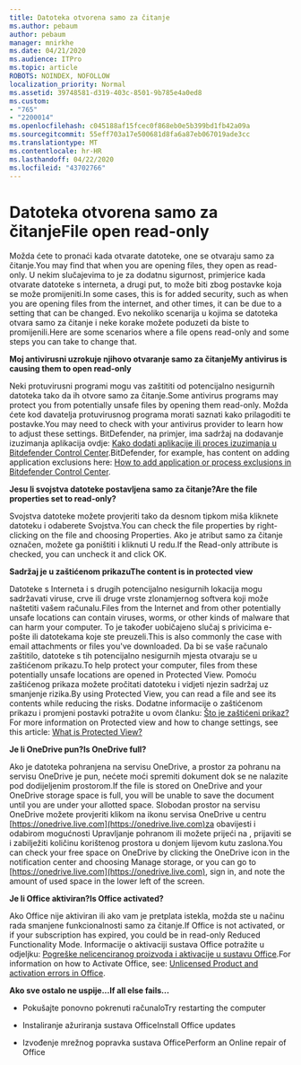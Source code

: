 ```yaml
---
title: Datoteka otvorena samo za čitanje
ms.author: pebaum
author: pebaum
manager: mnirkhe
ms.date: 04/21/2020
ms.audience: ITPro
ms.topic: article
ROBOTS: NOINDEX, NOFOLLOW
localization_priority: Normal
ms.assetid: 39748581-d319-403c-8501-9b785e4a0ed8
ms.custom:
- "765"
- "2200014"
ms.openlocfilehash: c045188af15fcec0f868eb0e5b399bd1fb42a09a
ms.sourcegitcommit: 55eff703a17e500681d8fa6a87eb067019ade3cc
ms.translationtype: MT
ms.contentlocale: hr-HR
ms.lasthandoff: 04/22/2020
ms.locfileid: "43702766"
---
```

# <a name="file-open-read-only"></a><span data-ttu-id="f1ce6-102">Datoteka otvorena samo za čitanje</span><span class="sxs-lookup"><span data-stu-id="f1ce6-102">File open read-only</span></span>

<span data-ttu-id="f1ce6-103">Možda ćete to pronaći kada otvarate datoteke, one se otvaraju samo za čitanje.</span><span class="sxs-lookup"><span data-stu-id="f1ce6-103">You may find that when you are opening files, they open as read-only.</span></span> <span data-ttu-id="f1ce6-104">U nekim slučajevima to je za dodatnu sigurnost, primjerice kada otvarate datoteke s interneta, a drugi put, to može biti zbog postavke koja se može promijeniti.</span><span class="sxs-lookup"><span data-stu-id="f1ce6-104">In some cases, this is for added security, such as when you are opening files from the internet, and other times, it can be due to a setting that can be changed.</span></span> <span data-ttu-id="f1ce6-105">Evo nekoliko scenarija u kojima se datoteka otvara samo za čitanje i neke korake možete poduzeti da biste to promijenili.</span><span class="sxs-lookup"><span data-stu-id="f1ce6-105">Here are some scenarios where a file opens read-only and some steps you can take to change that.</span></span>
  
 <span data-ttu-id="f1ce6-106">**Moj antivirusni uzrokuje njihovo otvaranje samo za čitanje**</span><span class="sxs-lookup"><span data-stu-id="f1ce6-106">**My antivirus is causing them to open read-only**</span></span>
  
<span data-ttu-id="f1ce6-107">Neki protuvirusni programi mogu vas zaštititi od potencijalno nesigurnih datoteka tako da ih otvore samo za čitanje.</span><span class="sxs-lookup"><span data-stu-id="f1ce6-107">Some antivirus programs may protect you from potentially unsafe files by opening them read-only.</span></span> <span data-ttu-id="f1ce6-108">Možda ćete kod davatelja protuvirusnog programa morati saznati kako prilagoditi te postavke.</span><span class="sxs-lookup"><span data-stu-id="f1ce6-108">You may need to check with your antivirus provider to learn how to adjust these settings.</span></span> <span data-ttu-id="f1ce6-109">BitDefender, na primjer, ima sadržaj na dodavanje izuzimanja aplikacija ovdje: [Kako dodati aplikacije ili proces izuzimanja u Bitdefender Control Center](https://aka.ms/AA6098i).</span><span class="sxs-lookup"><span data-stu-id="f1ce6-109">BitDefender, for example, has content on adding application exclusions here: [How to add application or process exclusions in Bitdefender Control Center](https://aka.ms/AA6098i).</span></span>
  
 <span data-ttu-id="f1ce6-110">**Jesu li svojstva datoteke postavljena samo za čitanje?**</span><span class="sxs-lookup"><span data-stu-id="f1ce6-110">**Are the file properties set to read-only?**</span></span>
  
<span data-ttu-id="f1ce6-111">Svojstva datoteke možete provjeriti tako da desnom tipkom miša kliknete datoteku i odaberete Svojstva.</span><span class="sxs-lookup"><span data-stu-id="f1ce6-111">You can check the file properties by right-clicking on the file and choosing Properties.</span></span> <span data-ttu-id="f1ce6-112">Ako je atribut samo za čitanje označen, možete ga poništiti i kliknuti U redu.</span><span class="sxs-lookup"><span data-stu-id="f1ce6-112">If the Read-only attribute is checked, you can uncheck it and click OK.</span></span>
  
 <span data-ttu-id="f1ce6-113">**Sadržaj je u zaštićenom prikazu**</span><span class="sxs-lookup"><span data-stu-id="f1ce6-113">**The content is in protected view**</span></span>
  
<span data-ttu-id="f1ce6-114">Datoteke s Interneta i s drugih potencijalno nesigurnih lokacija mogu sadržavati viruse, crve ili druge vrste zlonamjernog softvera koji može naštetiti vašem računalu.</span><span class="sxs-lookup"><span data-stu-id="f1ce6-114">Files from the Internet and from other potentially unsafe locations can contain viruses, worms, or other kinds of malware that can harm your computer.</span></span> <span data-ttu-id="f1ce6-115">To je također uobičajeno slučaj s privicima e-pošte ili datotekama koje ste preuzeli.</span><span class="sxs-lookup"><span data-stu-id="f1ce6-115">This is also commonly the case with email attachments or files you've downloaded.</span></span> <span data-ttu-id="f1ce6-116">Da bi se vaše računalo zaštitilo, datoteke s tih potencijalno nesigurnih mjesta otvaraju se u zaštićenom prikazu.</span><span class="sxs-lookup"><span data-stu-id="f1ce6-116">To help protect your computer, files from these potentially unsafe locations are opened in Protected View.</span></span> <span data-ttu-id="f1ce6-117">Pomoću zaštićenog prikaza možete pročitati datoteku i vidjeti njezin sadržaj uz smanjenje rizika.</span><span class="sxs-lookup"><span data-stu-id="f1ce6-117">By using Protected View, you can read a file and see its contents while reducing the risks.</span></span> <span data-ttu-id="f1ce6-118">Dodatne informacije o zaštićenom prikazu i promjeni postavki potražite u ovom članku: [Što je zaštićeni prikaz?](https://support.office.com/article/d6f09ac7-e6b9-4495-8e43-2bbcdbcb6653)</span><span class="sxs-lookup"><span data-stu-id="f1ce6-118">For more information on Protected view and how to change settings, see this article: [What is Protected View?](https://support.office.com/article/d6f09ac7-e6b9-4495-8e43-2bbcdbcb6653)</span></span>
  
 <span data-ttu-id="f1ce6-119">**Je li OneDrive pun?**</span><span class="sxs-lookup"><span data-stu-id="f1ce6-119">**Is OneDrive full?**</span></span>
  
<span data-ttu-id="f1ce6-120">Ako je datoteka pohranjena na servisu OneDrive, a prostor za pohranu na servisu OneDrive je pun, nećete moći spremiti dokument dok se ne nalazite pod dodijeljenim prostorom.</span><span class="sxs-lookup"><span data-stu-id="f1ce6-120">If the file is stored on OneDrive and your OneDrive storage space is full, you will be unable to save the document until you are under your allotted space.</span></span> <span data-ttu-id="f1ce6-121">Slobodan prostor na servisu OneDrive možete provjeriti klikom na ikonu servisa OneDrive u centru [https://onedrive.live.com](https://onedrive.live.com)za obavijesti i odabirom mogućnosti Upravljanje pohranom ili možete prijeći na , prijaviti se i zabilježiti količinu korištenog prostora u donjem lijevom kutu zaslona.</span><span class="sxs-lookup"><span data-stu-id="f1ce6-121">You can check your free space on OneDrive by clicking the OneDrive icon in the notification center and choosing Manage storage, or you can go to [https://onedrive.live.com](https://onedrive.live.com), sign in, and note the amount of used space in the lower left of the screen.</span></span>
  
 <span data-ttu-id="f1ce6-122">**Je li Office aktiviran?**</span><span class="sxs-lookup"><span data-stu-id="f1ce6-122">**Is Office activated?**</span></span>
  
<span data-ttu-id="f1ce6-123">Ako Office nije aktiviran ili ako vam je pretplata istekla, možda ste u načinu rada smanjene funkcionalnosti samo za čitanje.</span><span class="sxs-lookup"><span data-stu-id="f1ce6-123">If Office is not activated, or if your subscription has expired, you could be in read-only Reduced Functionality Mode.</span></span> <span data-ttu-id="f1ce6-124">Informacije o aktivaciji sustava Office potražite u odjeljku: [Pogreške nelicenciranog proizvoda i aktivacije u sustavu Office](https://support.office.com/article/0d23d3c0-c19c-4b2f-9845-5344fedc4380).</span><span class="sxs-lookup"><span data-stu-id="f1ce6-124">For information on how to Activate Office, see: [Unlicensed Product and activation errors in Office](https://support.office.com/article/0d23d3c0-c19c-4b2f-9845-5344fedc4380).</span></span>
  
 <span data-ttu-id="f1ce6-125">**Ako sve ostalo ne uspije...**</span><span class="sxs-lookup"><span data-stu-id="f1ce6-125">**If all else fails...**</span></span>
  
- <span data-ttu-id="f1ce6-126">Pokušajte ponovno pokrenuti računalo</span><span class="sxs-lookup"><span data-stu-id="f1ce6-126">Try restarting the computer</span></span>
    
- <span data-ttu-id="f1ce6-127">Instaliranje ažuriranja sustava Office</span><span class="sxs-lookup"><span data-stu-id="f1ce6-127">Install Office updates</span></span>
    
- <span data-ttu-id="f1ce6-128">Izvođenje mrežnog popravka sustava Office</span><span class="sxs-lookup"><span data-stu-id="f1ce6-128">Perform an Online repair of Office</span></span>
    

